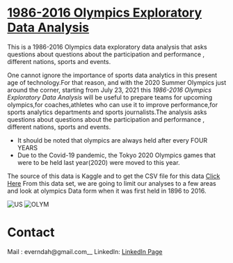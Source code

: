 # [1986-2016 Olympics Exploratory Data Analysis](https://github.com/everndah/Olympics_EDA/blob/main/olympic-history-athletes-and-results-analysis.ipynb)
This is a 1986-2016 Olympics data exploratory data analysis that asks questions about questions about the participation and performance , different nations, sports and events. 

One cannot ignore the importance of sports data analytics in this present age of technology.For that reason, and with the 2020 Summer Olympics just around the corner, starting from July 23, 2021 this _1986-2016 Olympics Exploratory Data Analysis_ will be useful to prepare teams for upcoming olympics,for coaches,athletes who can use it to improve performance,for sports analytics departments and sports journalists.The analysis asks questions about questions about the participation and performance , different nations, sports and events.

   * It should be noted that olympics are always held after every FOUR YEARS 
   * Due to the Covid-19 pandemic, the Tokyo 2020 Olympics games that were to be held last year(2020) were moved to this year.

The source of this data is Kaggle and to get the CSV file for this data [Click Here](https://www.kaggle.com/heesoo37/120-years-of-olympic-history-athletes-and-results)
From this data set, we are going to limit our analyses to a few areas and look at olympics Data form when it was first held in 1896 to 2016.

![US](https://user-images.githubusercontent.com/66929420/127783113-982d6d40-abfb-4686-9138-ec1c07d54257.png)  ![OLYM](https://user-images.githubusercontent.com/66929420/127783119-caae8491-567f-4a05-b1ea-165d7aed4a7a.png)

# Contact
Mail : everndah@gmail.com__
LinkedIn: [LinkedIn Page](https://www.linkedin.com/in/evanslango/)
            

